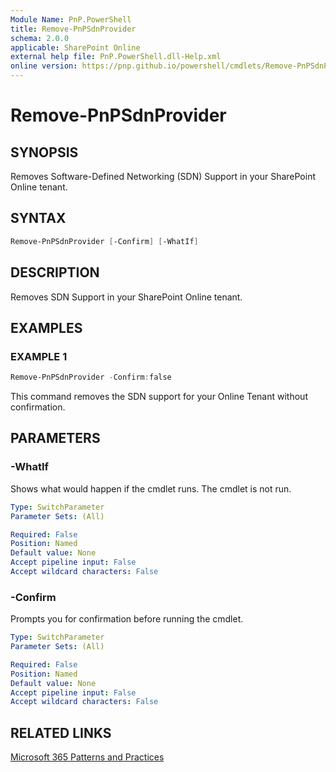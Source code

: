 ```yaml
---
Module Name: PnP.PowerShell
title: Remove-PnPSdnProvider
schema: 2.0.0
applicable: SharePoint Online
external help file: PnP.PowerShell.dll-Help.xml
online version: https://pnp.github.io/powershell/cmdlets/Remove-PnPSdnProvider.html
---
```

 
# Remove-PnPSdnProvider

## SYNOPSIS
Removes Software-Defined Networking (SDN) Support in your SharePoint Online tenant.

## SYNTAX

```powershell
Remove-PnPSdnProvider [-Confirm] [-WhatIf]
```

## DESCRIPTION
Removes SDN Support in your SharePoint Online tenant.

## EXAMPLES

### EXAMPLE 1
```powershell
Remove-PnPSdnProvider -Confirm:false
```

This command removes the SDN support for your Online Tenant without confirmation.

## PARAMETERS

### -WhatIf
Shows what would happen if the cmdlet runs. The cmdlet is not run.

```yaml
Type: SwitchParameter
Parameter Sets: (All)

Required: False
Position: Named
Default value: None
Accept pipeline input: False
Accept wildcard characters: False
```

### -Confirm
Prompts you for confirmation before running the cmdlet.

```yaml
Type: SwitchParameter
Parameter Sets: (All)

Required: False
Position: Named
Default value: None
Accept pipeline input: False
Accept wildcard characters: False
```

## RELATED LINKS

[Microsoft 365 Patterns and Practices](https://aka.ms/m365pnp)

